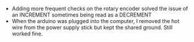 
- Adding more frequent checks on the rotary encoder solved the issue
  of an INCREMENT sometimes being read as a DECREMENT
- When the arduino was plugged into the computer, I removed the
  hot wire from the power supply stick but kept the shared ground.
  Still worked fine.
